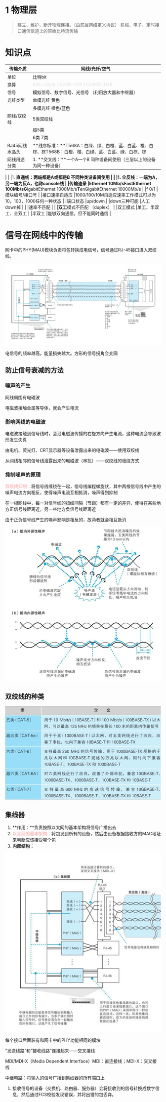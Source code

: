 # 1 物理层

> 建立、维护、断开物理连接。（由底层网络定义协议）
> 机械、电子、定时接口通信信道上的原始比特流传输




# 知识点

|传输介质 |网线/光纤/空气 |
|---|---|
|单位 |比特bit    |
|换算 |<span style="color: #E0E1E4">8bit=1Byte 1024B=1KB 1024KB=1MB</span> |
|信号 |模拟信号、数字信号、光信号  （利用放大器和中继器） |
|光纤类型 |单模光纤 黄色 |
| |多模光纤 橙色/蓝色 |
|网线/双绞线 |5类双绞线 |
| |超5类 |
| |6类 7类 |
|RJ45网线水晶头 |**线序标准：**T568A：白绿、绿、白橙、蓝、白蓝、橙、白棕、棕T568B：白橙、橙、白绿、蓝、白蓝、绿、白棕、棕 |
|网线用途分类 |1. **交叉线：**一个A一个B 同种设备间使用（三层以上的设备为同一种设备）
 |
| |1. **直通线：**两端都是A或都是B 不同种类设备间使用
 |
| |1. **全反线：**一端为A，另一端为反A，也称console线
 |
|传输速录 |**E**thernet 10Mb/s**F**astEthernet 100Mb/s**G**igabitEthernet 1000Mb/s**T**enGigabitEthernet 10000Mb/s |
|f 0/1 |模块编号/接口号 |
|接口速率自适应 |1000/100/10M自适应速率工作模式可以为10，100，1000任何一种状态 |
|端口状态 |up/down |
|down三种可能 |人工down掉 |
| |速率不匹配 |
| |**双工**模式不匹配 （duplex） |
|双工模式 |单工、半双工、全双工 |
|半双工 |能够双向通信，但不能同时通信 |
# 信号在网线中的传输

网卡中的PHY(MAU)模块负责将包转换成电信号，信号通过RJ-45接口进入双绞线。

![](assets/DT0Tb07eFoG7zdxy1QVcn5gInSh.png)

电信号的频率越高，能量损失越大。方形的信号拐角会变圆

## 防止信号衰减的方法

### **噪声的产生**

网线周围有电磁波

电磁波接触金属等导体，就会产生电流

### **影响网线的电磁波**

电磁波接触到信号线时，会沿电磁波传播的右旋方向产生电流，这种电流会导致波形发生失真

由电机、荧光灯、CRT显示器等设备泄露出来的电磁波——使用双绞线

从网线相邻的信号线泄露出来的电磁波（串扰）——双绞线的缠绕方式

### **抑制噪声的原理**

<span style="color: #FBBFBC">**双绞线抑制：**</span>将信号线缠绕在一起，信号线编程螺旋状，其中两根信号线中产生的噪声电流方向相反，使得噪声电流互相抵消，噪声得到抑制

在一根网线中，每一对信号线的扭绞间隔（节距）都有一定的差异，使得在某些地方正信号线距离近，另一些地方负信号线距离近

由于正负信号线产生的噪声影响是相反的，故两者就会相互抵消

![](assets/GoPdbBrfeowTn6xTR7qc5XbQnFg.png)

## **双绞线的种类**

![](assets/O5V1bvvOAoSICYxkofHc2Wesn3f.png)

## 集线器

1. **作用：**负责按照以太网的基本架构将信号广播出去
2. <span style="color: #FBBFBC">**以太网的基本架构：**</span>将包发到所有的设备，然后由设备根据接收方的MAC地址来判断应该接受哪个包
3. **内部结构：**

![](assets/EV0hbamNho63F3xnWsYcGxu3nsg.png)

每个接口后面装有和网卡中的PHY功能相同的模块

“发送线路”和“接收线路”连接起来——交叉接线

MDI/MDI-X（Media Dependent Interface）MDI：直连接线；MDI-X：交叉接线

中继电路：将输入的信号广播到集线器的所有端口上

1. 接收信号的设备（交换机、路由器、服务器）会将接收到的信号转换成数字信息，然后通过FCS校验发现错误，并将出错的包丢弃。
